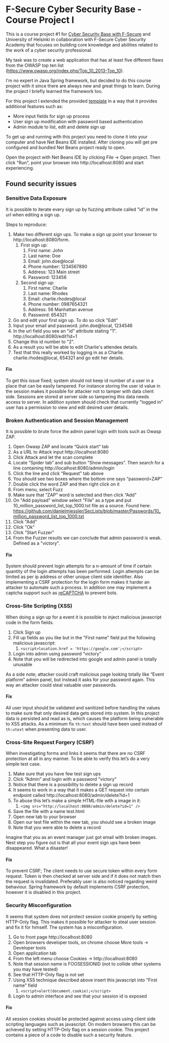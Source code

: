 # F-Secure Cyber Security Base - Course Project I

This is a course project #1 for [Cyber Security Base with F-Secure](https://cybersecuritybase.github.io/)
and University of Helsinki in collaboration with F-Secure Cyber Security Academy that focuses on building
core knowledge and abilities related to the work of a cyber security professional.

My task was to create a web application that has at least five different flaws from the OWASP top ten
list (https://www.owasp.org/index.php/Top_10_2013-Top_10).

I'm no expert in Java Spring framework, but decided to do this course project with it since there are
always new and great things to learn. During the project I briefly learned the framework too.

For this project I extended the provided [template](https://github.com/cybersecuritybase/cybersecuritybase-project)
in a way that it provides additional features such as:

- More input fields for sign up process
- User sign up modification with password based authentication
- Admin module to list, edit and delete sign up

To get up and running with this project you need to clone it into your computer and have Net Beans IDE
installed. After cloning you will get pre configured and bundled Net Beans project ready to open.

Open the project with Net Beans IDE by clicking File -> Open project. Then click "Run", point your browser
into http://localhost:8080 and start experiencing.

## Found security issues

### Sensitive Data Exposure

It is possible to iterate every sign up by fuzzing attribute called "id" in the url when editing a sign up.

Steps to reproduce:

1. Make two different sign ups. To make a sign up point your browser to http://localhost:8080/form.
    1. First sign up:
        1. First name: John
        2. Last name: Doe
        3. Email: john.doe@local
        4. Phone number: 1234567890
        5. Address: 123 Main street
        6. Password: 123456
    2. Second sign up:
        1. First name: Charlie
        2. Last name: Rhodes
        3. Email: charlie.rhodes@local
        4. Phone number: 0987654321
        5. Address: 56 Manhattan avenue
        6. Password: 654321
2. Go and edit your first sign up. To do so click "Edit"
3. Input your email and password. john.doe@local, 1234546
4. In the url field you see an "id" attribute stating "1". http://localhost:8080/edit?id=1
5. Change this id number to "2".
6. As a result you will be able to edit Charlie's attendee details.
7. Test that this really worked by logging in as a Charlie. charlie.rhodes@local, 654321 and go edit her details.

#### Fix

To get this issue fixed; system should not keep id number of a user in a place that can be
easily tampered. For instance storing the user id value in the session makes it possible for attacker not to tamper with
data client side. Sessions are stored at server side so tampering this data needs access to server. In addition system
should check that currently "logged in" user has a permission to view and edit desired user details.

### Broken Authentication and Session Management

It is possible to brute force the admin panel login with tools such as Owasp ZAP.

1. Open Owasp ZAP and locate “Quick start” tab
1. As a URL to Attack input http://localhost:8080
1. Click Attack and let the scan complete
1. Locate “Spider tab” and sub button “Show messages”. Then search for a line containing http://localhost:8080/admin/login
1. Click the line and click “Request” tab above
1. You should see two boxes where the bottom one says “password=ZAP”
1. Double click the word ZAP and then right click on it
1. From menu, select Fuzz
1. Make sure that “ZAP” word is selected and then click “Add”
1. On "Add payload" window select "File" as a type and put 10_million_password_list_top_1000.txt file as a source. Found here: https://github.com/danielmiessler/SecLists/blob/master/Passwords/10_million_password_list_top_1000.txt
1. Click "Add"
1. Click "Ok"
1. Click "Start Fuzzer"
1. From the Fuzzer results we can conclude that admin password is weak. Defined as a "victory".

#### Fix

System should prevent login attempts for a n-amount of time if certain quantity of the login attempts has been
performed. Login attempts can be limited as per ip address or other unique client side identifier. Also implementing a CSRF
protection for the login form makes it harder an attacker to automate such a process. In addition one may
implement a captcha support such as [reCAPTCHA](https://www.google.com/recaptcha/intro/index.html) to prevent bots.

### Cross-Site Scripting (XSS)

When doing a sign up for a event it is possible to inject malicious javascript code in the form fields.

1. Click Sign up
1. Fill up fields as you like but in the "First name" field put the following malicious javascript:
   1. `<script>location.href = 'https://google.com';</script>`
1. Login into admin using password “victory”
1. Note that you will be redirected into google and admin panel is totally unusable

As a side note; attacker could craft malicious page looking totally like “Event platform” admin panel,
but instead it asks for your password again. This way an attacker could steal valuable user passwords.

#### Fix

All user input should be validated and sanitized before handling the values to make sure that only desired data gets
stored into system. In this project data is persisted and read as is, which causes the platform being vulnerable
to XSS attacks. As a minimum fix `th:text` should have been used instead of `th:utext` when presenting data to user.

### Cross-Site Request Forgery (CSRF)

When investigating forms and links it seems that there are no CSRF protection at all in any manner. To be able to verify
this let’s do a very simple test case.

1. Make sure that you have few test sign ups
1. Click “Admin” and login with a password "victory"
1. Notice that there is a possibility to delete a sign up record
1. It seems to work in a way that it makes a GET request into certain endpoint called http://localhost:8080/admin/delete?id=1
1. To abuse this let’s make a simple HTML-file with a image in it:
    1. `<img src="http://localhost:8080/admin/delete?id=1" />`
1. Save the file with a name test.html
1. Open new tab to your browser
1. Open our test file within the new tab, you should see a broken image
1. Note that you were able to delete a record

Imagine that you as an event manager just got email with broken images. Next step you figure out is
that all your event sign ups have been disappeared. What a disaster!

#### Fix

To prevent CSRF; The client needs to use secure token within every form request. Token is then checked at server side and if
it does not match then the request is invalidated. Preferably user is also noticed regarding weird behaviour. Spring
framework by default implements CSRF protection, however it is disabled in this project.

### Security Misconfiguration

It seems that system does not protect session cookie properly by setting HTTP-Only flag. This makes it
possible for attacker to steal user session and fix it for himself. The system has a misconfiguration.

1. Go to front page http://localhost:8080
1. Open browsers developer tools, on chrome choose More tools -> Developer tools
1. Open application tab
1. From the left menu choose Cookies -> http://localhost:8080
1. Note that session name is FOOSESSIONID (not to collide other systems you may have tested)
1. See that HTTP-Only flag is not set
1. Using XSS technique described above insert this javascript into "First name" field
    1. `<script>alert(document.cookie);</script>`
1. Login to admin interface and see that your session id is exposed

#### Fix

All session cookies should be protected against access using client side scripting languages such as javascript. On modern
browsers this can be achieved by setting HTTP-Only flag on a session cookie. This project contains a piece of a code to
disable such a security feature.